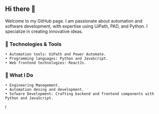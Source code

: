 ## Hi there 👋
Welcome to my GitHub page. I am passionate about automation and software development, with expertise using UiPath, PAD, and Python. I specialize in creating innovative ideas.

### 🔧 Technologies & Tools
    • Automation tools: UiPath and Power Automate.
    • Programming languages: Python and JavaScript.
    • Web frontend technologies: ReactJs.

### 💼 What I Do
    • Engineering Management.
    • Automation desing and development.
    • Sofware Development: Crafting backend and frontend components with Python and JavaScript.
    
<!--
- 🔭 I’m currently working on ...
- 🌱 I’m currently learning ...
- 📫 How to reach me: ...
-->!
